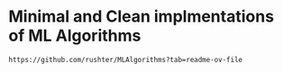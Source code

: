 # Minimal and Clean implmentations of ML Algorithms

```
https://github.com/rushter/MLAlgorithms?tab=readme-ov-file
```
